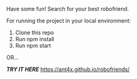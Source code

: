Have some fun! Search for your best robofriend.

For running the project in your local environment:

1. Clone this repo
2. Run npm install
3. Run npm start

OR...

***TRY IT HERE***
https://ant4x.github.io/robofriends/
